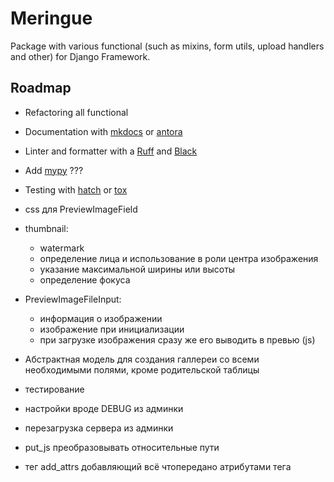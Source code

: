 # Meringue

Package with various functional (such as mixins, form utils, upload handlers and other) for Django Framework.


## Roadmap

* Refactoring all functional
* Documentation with [mkdocs](https://www.mkdocs.org/) or [antora](https://antora.org/)
* Linter and formatter with a [Ruff](https://beta.ruff.rs/docs/) and [Black](https://github.com/psf/black)
* Add [mypy](https://mypy-lang.org/) ???
* Testing with [hatch](https://hatch.pypa.io/1.7/meta/faq/#environments) or [tox](https://tox.wiki/en/latest/)


* css для PreviewImageField
* thumbnail:

  - watermark
  - определение лица и использование в роли центра изображения
  - указание максимальной ширины или высоты
  - определение фокуса

* PreviewImageFileInput:

  - информация о изображении
  - изображение при инициализации
  - при загрузке изображения сразу же его выводить в превью (js)

* Абстрактная модель для создания галлереи со всеми необходимыми полями, кроме родительской таблицы
* тестирование
* настройки вроде DEBUG из админки
* перезагрузка сервера из админки
* put_js преобразовывать относительные пути
* тег add_attrs добавляющий всё чтопередано атрибутами тега
